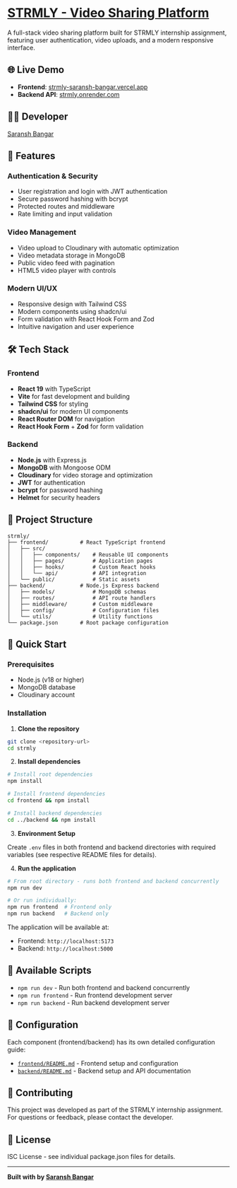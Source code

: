 # [STRMLY - Video Sharing Platform](https://strmly-saransh-bangar.vercel.app/)

A full-stack video sharing platform built for STRMLY internship assignment, featuring user authentication, video uploads, and a modern responsive interface.

## 🌐 Live Demo

- **Frontend**: [strmly-saransh-bangar.vercel.app](https://strmly-saransh-bangar.vercel.app/)
- **Backend API**: [strmly.onrender.com](https://strmly.onrender.com)

## 👨‍💻 Developer

[Saransh Bangar](https://drive.google.com/drive/folders/1GcwiK2DfFOEbB14ACD0m_vEjhQ5SqysZ?usp=sharing)

## 🚀 Features

### Authentication & Security

- User registration and login with JWT authentication
- Secure password hashing with bcrypt
- Protected routes and middleware
- Rate limiting and input validation

### Video Management

- Video upload to Cloudinary with automatic optimization
- Video metadata storage in MongoDB
- Public video feed with pagination
- HTML5 video player with controls

### Modern UI/UX

- Responsive design with Tailwind CSS
- Modern components using shadcn/ui
- Form validation with React Hook Form and Zod
- Intuitive navigation and user experience

## 🛠️ Tech Stack

### Frontend

- **React 19** with TypeScript
- **Vite** for fast development and building
- **Tailwind CSS** for styling
- **shadcn/ui** for modern UI components
- **React Router DOM** for navigation
- **React Hook Form** + **Zod** for form validation

### Backend

- **Node.js** with Express.js
- **MongoDB** with Mongoose ODM
- **Cloudinary** for video storage and optimization
- **JWT** for authentication
- **bcrypt** for password hashing
- **Helmet** for security headers

## 📁 Project Structure

```
strmly/
├── frontend/          # React TypeScript frontend
│   ├── src/
│   │   ├── components/    # Reusable UI components
│   │   ├── pages/         # Application pages
│   │   ├── hooks/         # Custom React hooks
│   │   └── api/           # API integration
│   └── public/            # Static assets
├── backend/           # Node.js Express backend
│   ├── models/            # MongoDB schemas
│   ├── routes/            # API route handlers
│   ├── middleware/        # Custom middleware
│   ├── config/            # Configuration files
│   └── utils/             # Utility functions
└── package.json       # Root package configuration
```

## 🚀 Quick Start

### Prerequisites

- Node.js (v18 or higher)
- MongoDB database
- Cloudinary account

### Installation

1. **Clone the repository**

```bash
git clone <repository-url>
cd strmly
```

2. **Install dependencies**

```bash
# Install root dependencies
npm install

# Install frontend dependencies
cd frontend && npm install

# Install backend dependencies
cd ../backend && npm install
```

3. **Environment Setup**

Create `.env` files in both frontend and backend directories with required variables (see respective README files for details).

4. **Run the application**

```bash
# From root directory - runs both frontend and backend concurrently
npm run dev

# Or run individually:
npm run frontend  # Frontend only
npm run backend   # Backend only
```

The application will be available at:

- Frontend: `http://localhost:5173`
- Backend: `http://localhost:5000`

## 📝 Available Scripts

- `npm run dev` - Run both frontend and backend concurrently
- `npm run frontend` - Run frontend development server
- `npm run backend` - Run backend development server

## 🔧 Configuration

Each component (frontend/backend) has its own detailed configuration guide:

- [`frontend/README.md`](./frontend/README.md) - Frontend setup and configuration
- [`backend/README.md`](./backend/README.md) - Backend setup and API documentation

## 🤝 Contributing

This project was developed as part of the STRMLY internship assignment. For questions or feedback, please contact the developer.

## 📄 License

ISC License - see individual package.json files for details.

---

**Built with by [Saransh Bangar](https://www.saransh-bangar.xyz/)**
